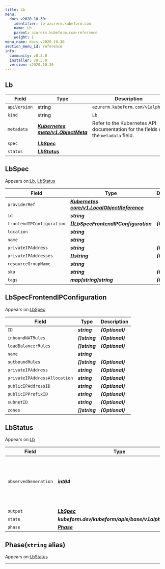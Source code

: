 ```yaml
---
title: Lb
menu:
  docs_v2020.10.30:
    identifier: lb-azurerm.kubeform.com
    name: Lb
    parent: azurerm.kubeform.com-reference
    weight: 1
menu_name: docs_v2020.10.30
section_menu_id: reference
info:
  community: v0.3.0
  installer: v0.3.0
  version: v2020.10.30
---
```


## Lb
| Field | Type | Description |
| ------ | ----- | ----------- |
| `apiVersion` | string | `azurerm.kubeform.com/v1alpha1` |
|    `kind` | string | `Lb` |
| `metadata` | ***[Kubernetes meta/v1.ObjectMeta](https://v1-18.docs.kubernetes.io/docs/reference/generated/kubernetes-api/v1.18/#objectmeta-v1-meta)***|Refer to the Kubernetes API documentation for the fields of the `metadata` field.|
| `spec` | ***[LbSpec](#lbspec)***||
| `status` | ***[LbStatus](#lbstatus)***||
## LbSpec

Appears on:[Lb](#lb), [LbStatus](#lbstatus)

| Field | Type | Description |
| ------ | ----- | ----------- |
| `providerRef` | ***[Kubernetes core/v1.LocalObjectReference](https://v1-18.docs.kubernetes.io/docs/reference/generated/kubernetes-api/v1.18/#localobjectreference-v1-core)***||
| `id` | ***string***||
| `frontendIPConfiguration` | ***[[]LbSpecFrontendIPConfiguration](#lbspecfrontendipconfiguration)***| ***(Optional)*** |
| `location` | ***string***||
| `name` | ***string***||
| `privateIPAddress` | ***string***| ***(Optional)*** |
| `privateIPAddresses` | ***[]string***| ***(Optional)*** |
| `resourceGroupName` | ***string***||
| `sku` | ***string***| ***(Optional)*** |
| `tags` | ***map[string]string***| ***(Optional)*** |
## LbSpecFrontendIPConfiguration

Appears on:[LbSpec](#lbspec)

| Field | Type | Description |
| ------ | ----- | ----------- |
| `ID` | ***string***| ***(Optional)*** |
| `inboundNATRules` | ***[]string***| ***(Optional)*** |
| `loadBalancerRules` | ***[]string***| ***(Optional)*** |
| `name` | ***string***||
| `outboundRules` | ***[]string***| ***(Optional)*** |
| `privateIPAddress` | ***string***| ***(Optional)*** |
| `privateIPAddressAllocation` | ***string***| ***(Optional)*** |
| `publicIPAddressID` | ***string***| ***(Optional)*** |
| `publicIPPrefixID` | ***string***| ***(Optional)*** |
| `subnetID` | ***string***| ***(Optional)*** |
| `zones` | ***[]string***| ***(Optional)*** |
## LbStatus

Appears on:[Lb](#lb)

| Field | Type | Description |
| ------ | ----- | ----------- |
| `observedGeneration` | ***int64***| ***(Optional)*** Resource generation, which is updated on mutation by the API Server.|
| `output` | ***[LbSpec](#lbspec)***| ***(Optional)*** |
| `state` | ***kubeform.dev/kubeform/apis/base/v1alpha1.State***| ***(Optional)*** |
| `phase` | ***[Phase](#phase)***| ***(Optional)*** |
## Phase(`string` alias)

Appears on:[LbStatus](#lbstatus)

---
